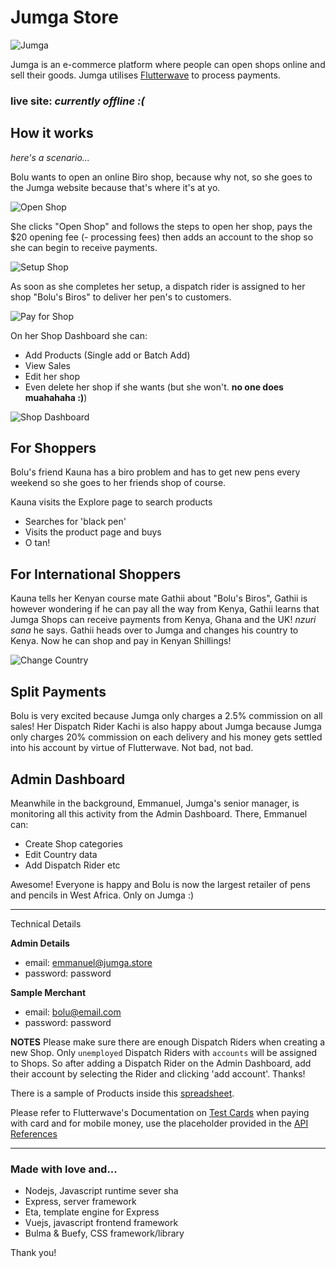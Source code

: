 # Jumga Store

![Jumga](https://res.cloudinary.com/repairs-ng/image/upload/v1611094938/jumga/Green_Leaves_Agriculture_Logo_1_lfmeiz.png)

Jumga is an e-commerce platform where people can open shops online and sell their goods.
Jumga utilises [Flutterwave](https://flutterwave.com) to process payments.

### live site: _currently offline :(_

## How it works

_here's a scenario..._

Bolu wants to open an online Biro shop, because why not, so she goes to the Jumga website because that's where it's at yo.

![Open Shop](https://res.cloudinary.com/repairs-ng/image/upload/v1611093871/jumga/screenshots/open-shop-button_kq3s5g.png)

She clicks "Open Shop" and follows the steps to open her shop, pays the $20 opening fee (- processing fees) then adds an account to the shop so she can begin to receive payments.

![Setup Shop](https://res.cloudinary.com/repairs-ng/image/upload/v1611093870/jumga/screenshots/setup-shop_vbmhqy.png)

As soon as she completes her setup, a dispatch rider is assigned to her shop "Bolu's Biros" to deliver her pen's to customers.

![Pay for Shop](https://res.cloudinary.com/repairs-ng/image/upload/v1611093871/jumga/screenshots/pay-for-shop_f7an6i.png)

On her Shop Dashboard she can:

- Add Products (Single add or Batch Add)
- View Sales
- Edit her shop
- Even delete her shop if she wants (but she won't. **no one does muahahaha :)**)

![Shop Dashboard](https://res.cloudinary.com/repairs-ng/image/upload/v1611093870/jumga/screenshots/shop-dashboard_merkzy.png)

## For Shoppers

Bolu's friend Kauna has a biro problem and has to get new pens every weekend so she goes to her friends shop of course.

Kauna visits the Explore page to search products

- Searches for 'black pen'
- Visits the product page and buys
- O tan!

## For International Shoppers

Kauna tells her Kenyan course mate Gathii about "Bolu's Biros", Gathii is however wondering if he can pay all the way from Kenya, Gathii learns that Jumga Shops can receive payments from Kenya, Ghana and the UK! _nzuri sana_ he says.
Gathii heads over to Jumga and changes his country to Kenya. Now he can shop and pay in Kenyan Shillings!

![Change Country](https://res.cloudinary.com/repairs-ng/image/upload/v1611094190/jumga/screenshots/change-country_d40iw1.png)

## Split Payments

Bolu is very excited because Jumga only charges a 2.5% commission on all sales! Her Dispatch Rider Kachi is also happy about Jumga because Jumga only charges 20% commission on each delivery and his money gets settled into his account by virtue of Flutterwave. Not bad, not bad.

## Admin Dashboard

Meanwhile in the background, Emmanuel, Jumga's senior manager, is monitoring all this activity from the Admin Dashboard. There, Emmanuel can:

- Create Shop categories
- Edit Country data
- Add Dispatch Rider etc

Awesome! Everyone is happy and Bolu is now the largest retailer of pens and pencils in West Africa. Only on Jumga :)

---

Technical Details

**Admin Details**

- email: emmanuel@jumga.store
- password: password

**Sample Merchant**

- email: bolu@email.com
- password: password

**NOTES**
Please make sure there are enough Dispatch Riders when creating a new Shop. Only `unemployed` Dispatch Riders with `accounts` will be assigned to Shops. So after adding a Dispatch Rider on the Admin Dashboard, add their account by selecting the Rider and clicking 'add account'. Thanks!

There is a sample of Products inside this [spreadsheet](https://docs.google.com/spreadsheets/d/1xyZJxIs3AiVjZguzD4gxAJEYNefdJ0ojy9Egw4reGrk/edit?usp=sharing).

Please refer to Flutterwave's Documentation on [Test Cards](https://developer.flutterwave.com/docs/test-cards) when paying with card and for mobile money, use
the placeholder provided in the [API References](https://developer.flutterwave.com/reference#charge-via-mpesa)

---

### Made with love and...

- Nodejs, Javascript runtime sever sha
- Express, server framework
- Eta, template engine for Express
- Vuejs, javascript frontend framework
- Bulma & Buefy, CSS framework/library

Thank you!

